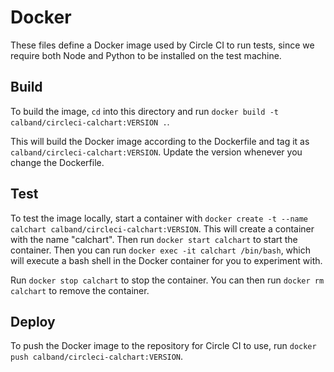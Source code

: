 # Docker

These files define a Docker image used by Circle CI to run tests, since we require both Node and Python to be installed on the test machine.

## Build

To build the image, `cd` into this directory and run `docker build -t calband/circleci-calchart:VERSION .`.

This will build the Docker image according to the Dockerfile and tag it as `calband/circleci-calchart:VERSION`. Update the version whenever you change the Dockerfile.

## Test

To test the image locally, start a container with `docker create -t --name calchart calband/circleci-calchart:VERSION`. This will create a container with the name "calchart". Then run `docker start calchart` to start the container. Then you can run `docker exec -it calchart /bin/bash`, which will execute a bash shell in the Docker container for you to experiment with.

Run `docker stop calchart` to stop the container. You can then run `docker rm calchart` to remove the container.

## Deploy

To push the Docker image to the repository for Circle CI to use, run `docker push calband/circleci-calchart:VERSION`.
